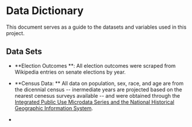 # Data Dictionary

This document serves as a guide to the datasets and variables used in this project.

## Data Sets
- **Election Outcomes **: All election outcomes were scraped from Wikipedia entries on senate elections by year. <p>
- **Census Data:  ** All data on population, sex, race, and age are from the dicennial census -- inermediate years are projected based on the nearest cenesus surveys available -- and were obtained through the [Integrated Public Use Microdata Series and the National Historical Geographic Information System](https://www.nhgis.org/).  <p>
- 
